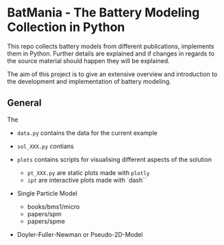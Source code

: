 # BatMania - The Battery Modeling Collection in Python

This repo collects battery models from different publications, implements them in Python.
Further details are explained and if changes in regards to the source material should happen they will be explained.

The aim of this project is to give an extensive overview and introduction to the development and implementation of battery modeling.


## General

The
- ``data.py`` contains the data for the current example
- ``sol_XXX.py`` contians
- ``plots`` contains scripts for visualising different aspects of the solution
    - ``pt_XXX.py`` are static plots made with ``plotly``
    - ``ipt`` are interactive plots made with `dash``


- Single Particle Model
    - books/bms1/micro
    - papers/spm
    - papers/spme
- Doyler-Fuller-Newman or Pseudo-2D-Model
